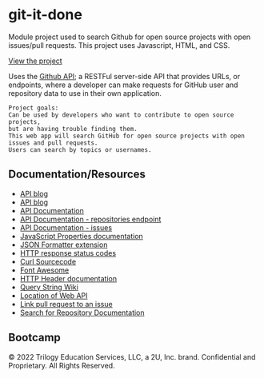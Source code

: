 # git-it-done

Module project used to search Github for open source projects with open issues/pull requests. This project uses Javascript, HTML, and CSS.

[View the project](https://dieterichelizabeth.github.io/git-it-done/)

Uses the [Github API](https://docs.github.com/en/rest); a RESTFul server-side API that provides URLs, or endpoints, where a developer can make requests for GitHub user and repository data to use in their own application.

```
Project goals:
Can be used by developers who want to contribute to open source projects,
but are having trouble finding them.
This web app will search GitHub for open source projects with open issues and pull requests.
Users can search by topics or usernames.
```

## Documentation/Resources

- [API blog](https://coding-boot-camp.github.io/full-stack/apis/how-to-use-api-keys)
- [API blog](https://coding-boot-camp.github.io/full-stack/)
- [API Documentation](https://docs.github.com/en/rest)
- [API Documentation - repositories endpoint](https://docs.github.com/en/rest/reference/repos)
- [API Documentation - issues](https://docs.github.com/en/rest/reference/issues)
- [JavaScript Properties documentation](https://www.w3schools.com/js/js_object_properties.asp)
- [JSON Formatter extension](https://chrome.google.com/webstore/detail/json-formatter/bcjindcccaagfpapjjmafapmmgkkhgoa?hl=en)
- [HTTP response status codes](https://developer.mozilla.org/en-US/docs/Web/HTTP/Status)
- [Curl Sourcecode](https://github.com/curl/curl)
- [Font Awesome](https://fontawesome.com/)
- [HTTP Header documentation](https://developer.mozilla.org/en-US/docs/Web/HTTP/Headers)
- [Query String Wiki](https://en.wikipedia.org/wiki/Query_string)
- [Location of Web API](https://developer.mozilla.org/en-US/docs/Web/API/Location)
- [Link pull request to an issue](https://docs.github.com/en/issues/tracking-your-work-with-issues/linking-a-pull-request-to-an-issue)
- [Search for Repository Documentation](https://docs.github.com/en/search-github/searching-on-github/searching-for-repositories)

## Bootcamp

© 2022 Trilogy Education Services, LLC, a 2U, Inc. brand. Confidential and Proprietary. All Rights Reserved.
